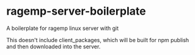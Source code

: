 # ragemp-server-boilerplate
A boilerplate for ragemp linux server with git

This doesn't include client_packages, which will be built for npm publish and then downloaded into the server.
